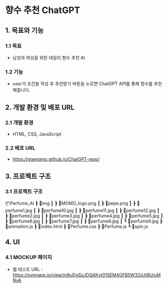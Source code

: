 # 향수 추천 ChatGPT

## 1. 목표와 기능
### 1.1 목표
- 남성과 여성을 위한 데일리 향수 추천 AI
### 1.2 기능
- user가 조건을 작성 후 추천받기 버튼을 누르면 ChatGPT API를 통해 향수를 추천해줍니다.

## 2. 개발 환경 및 배포 URL
### 2.1 개발 환경
- HTML, CSS, JavaScript
### 2.2 배포 URL
- https://ggengmo.github.io/ChatGPT-repo/

## 3. 프로젝트 구조
### 3.1 프로젝트 구조
📦Perfume_AI
 ┣ 📂img
 ┃ ┣ 📜MOMO_logo.png
 ┃ ┣ 📜pepe.png
 ┃ ┣ 📜perfume1.jpg
 ┃ ┣ 📜perfume10.jpg
 ┃ ┣ 📜perfume11.jpg
 ┃ ┣ 📜perfume12.jpg
 ┃ ┣ 📜perfume2.jpg
 ┃ ┣ 📜perfume3.jpg
 ┃ ┣ 📜perfume4.jpg
 ┃ ┣ 📜perfume5.jpg
 ┃ ┣ 📜perfume6.jpg
 ┃ ┣ 📜perfume7.jpg
 ┃ ┣ 📜perfume8.jpg
 ┃ ┗ 📜perfume9.jpg
 ┣ 📜animation.js
 ┣ 📜index.html
 ┣ 📜Perfume.css
 ┣ 📜Perfume.js
 ┗ 📜spin.js
## 4. UI
### 4.1 MOCKUP 페이지
- 웹 테스트 URL : https://ovenapp.io/view/m8uDgSzJDQAKxt01SEM4GFB5W32dJt8U/uMNyA



